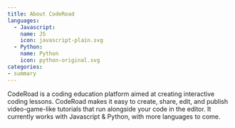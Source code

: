 ```yaml
---
title: About CodeRoad
languages:
  - Javascript:
    name: JS
    icon: javascript-plain.svg
  - Python:
    name: Python
    icon: python-original.svg
categories:
- summary
---
```


CodeRoad is a coding education platform aimed at creating interactive coding lessons. CodeRoad makes it easy to create, share, edit, and publish video-game-like tutorials that run alongside your code in the editor. It currently works with Javascript & Python, with more languages to come.
